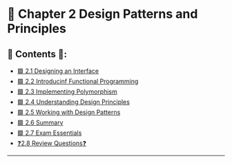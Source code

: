 <link href="style.css" rel="stylesheet"></link>

# 🧠  Chapter 2 Design Patterns and Principles

## 📜 Contents 📜:

- [🟪 2.1 Designing an Interface](/src/chapter_2/chapter_2_1_designing_an_interface/)
- [🟪 2.2 Introducinf Functional Programming]()
- [🟪 2.3 Implementing Polymorphism]()
- [🟪 2.4 Understanding Design Principles]()
- [🟪 2.5 Working with Design Patterns]()
- [🟪 2.6 Summary]()
- [🟪 2.7 Exam Essentials]()
- [❓2.8 Review Questions❓]()

<hr>

